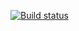 [![Build status](https://ci.appveyor.com/api/projects/status/ucqotr4dcob7wehb?svg=true)](https://ci.appveyor.com/project/OGsplendid/popovers)
